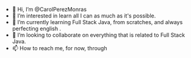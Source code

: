 - 👋 Hi, I’m @CarolPerezMonras
- 👀 I’m interested in learn all I can as much as it's possible.
- 🌱 I’m currently learning Full Stack Java, from scratches, and always perfecting english .
- 💞️ I’m looking to collaborate on everything that is related to Full Stack Java.
- 📫 How to reach me, for now, through

<!---
CarolPerezMonras/CarolPerezMonras is a ✨ special ✨ repository because its `README.md` (this file) appears on your GitHub profile.
You can click the Preview link to take a look at your changes.
--->
